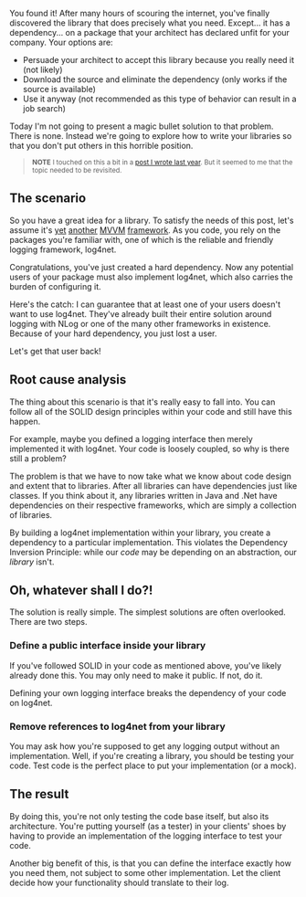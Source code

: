 You found it!  After many hours of scouring the internet, you've finally discovered the library that does precisely what you need.  Except... it has a dependency... on a package that your architect has declared unfit for your company. <!-- MORE --> Your options are:

- Persuade your architect to accept this library because you really need it (not likely)
- Download the source and eliminate the dependency (only works if the source is available)
- Use it anyway (not recommended as this type of behavior can result in a job search)

Today I'm not going to present a magic bullet solution to that problem.  There is none.  Instead we're going to explore how to write your libraries so that you don't put others in this horrible position.

><small>**NOTE** I touched on this a bit in a [post I wrote last year](https://codingforsmarties.wordpress.com/2015/10/24/microsoft-did-it-wrong/).  But it seemed to me that the topic needed to be revisited.</small>

## The scenario

So you have a great idea for a library.  To satisfy the needs of this post, let's assume it's [yet](https://github.com/PrismLibrary/Prism) [another](http://caliburnmicro.com/) [MVVM](http://www.mvvmlight.net/) [framework](https://github.com/MvvmCross/MvvmCross).  As you code, you rely on the packages you're familiar with, one of which is the reliable and friendly logging framework, log4net.

Congratulations, you've just created a hard dependency.  Now any potential users of your package must also implement log4net, which also carries the burden of configuring it.

Here's the catch: I can guarantee that at least one of your users doesn't want to use log4net.  They've already built their entire solution around logging with NLog or one of the many other frameworks in existence.  Because of your hard dependency, you just lost a user.

Let's get that user back!

## Root cause analysis

The thing about this scenario is that it's really easy to fall into.  You can follow all of the SOLID design principles within your code and still have this happen.

For example, maybe you defined a logging interface then merely implemented it with log4net.  Your code is loosely coupled, so why is there still a problem?

The problem is that we have to now take what we know about code design and extent that to libraries.  After all libraries can have dependencies just like classes.  If you think about it, any libraries written in Java and .Net have dependencies on their respective frameworks, which are simply a collection of libraries.

By building a log4net implementation within your library, you create a dependency to a particular implementation.  This violates the Dependency Inversion Principle:  while our *code* may be depending on an abstraction, our *library* isn't. 

## Oh, whatever shall I do?!

The solution is really simple.  The simplest solutions are often overlooked.  There are two steps.

### Define a public interface inside your library

If you've followed SOLID in your code as mentioned above, you've likely already done this.  You may only need to make it public.  If not, do it.

Defining your own logging interface breaks the dependency of your code on log4net.

### Remove references to log4net from your library

You may ask how you're supposed to get any logging output without an implementation.  Well, if you're creating a library, you should be testing your code.  Test code is the perfect place to put your implementation (or a mock).

## The result

By doing this, you're not only testing the code base itself, but also its architecture.  You're putting yourself (as a tester) in your clients' shoes by having to provide an implementation of the logging interface to test your code.

Another big benefit of this, is that you can define the interface exactly how you need them, not subject to some other implementation.  Let the client decide how your functionality should translate to their log.
